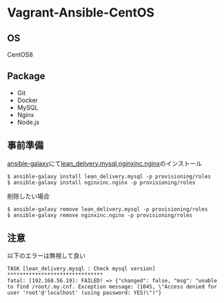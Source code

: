 # Vagrant-Ansible-CentOS

## OS
CentOS8

## Package
- Git
- Docker
- MySQL
- Nginx
- Node.js

## 事前準備
[ansible-galaxy](https://galaxy.ansible.com/)にて[lean_delivery.mysql](https://galaxy.ansible.com/lean_delivery/mysql),[nginxinc.nginx](https://galaxy.ansible.com/nginxinc/nginx)のインストール
```
$ ansible-galaxy install lean_delivery.mysql -p provisioning/roles
$ ansible-galaxy install nginxinc.nginx -p provisioning/roles
```
削除したい場合
```
$ ansible-galaxy remove lean_delivery.mysql -p provisioning/roles
$ ansible-galaxy remove nginxinc.nginx -p provisioning/roles
```

## 注意
以下のエラーは無視して良い
```
TASK [lean_delivery.mysql : Check mysql version] *******************************
fatal: [192.168.56.19]: FAILED! => {"changed": false, "msg": "unable to find /root/.my.cnf. Exception message: (1045, \"Access denied for user 'root'@'localhost' (using password: YES)\")"}
```
